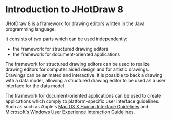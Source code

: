 Introduction to JHotDraw 8
============

JHotDraw 8 is a framework for drawing editors written in the Java programming
language.

It consists of two parts which can be used independently:

* the framework for structured drawing editors
* the framework for document-oriented applications

The framework for structured drawing editors can be used to realize drawing
editors for computer aided design and for artistic drawings. 
Drawings can be animated and interactive. It is possible to back a drawing with
a data model, allowing a structured drawing editor to be used as a user interface
for the data model.

The framework for document-oriented applications can be used to create 
applications which comply to platform-specific user interface guidelines. 
Such as such as Apple's [Mac OS X Human Interface Guidelines][1]
and Microsoft's [Windows User Experience Interaction Guidelines][2].




[1]: http://developer.apple.com/library/mac/#documentation/UserExperience/Conceptual/AppleHIGuidelines/Intro/Intro.html "Mac OS X Human Interface Guidelines. Apple Inc."

[2]: http://msdn.microsoft.com/en-us/library/aa511258.aspx "Windows User Experience Interaction Guidelines. Microsoft Inc."